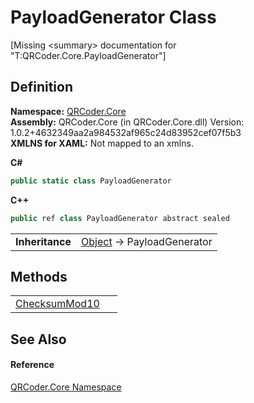 # PayloadGenerator Class


\[Missing &lt;summary&gt; documentation for "T:QRCoder.Core.PayloadGenerator"\]



## Definition
**Namespace:** <a href="N_QRCoder_Core.md">QRCoder.Core</a>  
**Assembly:** QRCoder.Core (in QRCoder.Core.dll) Version: 1.0.2+4632349aa2a984532af965c24d83952cef07f5b3  
**XMLNS for XAML:** Not mapped to an xmlns.

**C#**
``` C#
public static class PayloadGenerator
```
**C++**
``` C++
public ref class PayloadGenerator abstract sealed
```

<table><tr><td><strong>Inheritance</strong></td><td><a href="https://learn.microsoft.com/dotnet/api/system.object" target="_blank" rel="noopener noreferrer">Object</a>  →  PayloadGenerator</td></tr>
</table>



## Methods
<table>
<tr>
<td><a href="M_QRCoder_Core_PayloadGenerator_ChecksumMod10.md">ChecksumMod10</a></td>
<td> </td></tr>
</table>

## See Also


#### Reference
<a href="N_QRCoder_Core.md">QRCoder.Core Namespace</a>  
